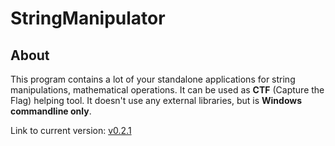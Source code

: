 # StringManipulator

## About
This program contains a lot of your standalone applications for string manipulations, mathematical operations.
It can be used as __CTF__ (Capture the Flag) helping tool. It doesn't use any external libraries, but is __Windows commandline only__.

Link to current version: [v0.2.1](https://drive.google.com/file/d/1wNIbTIDwhxojAkhbvXYnm4Z7jSkzG-b0/view?usp=sharing)
